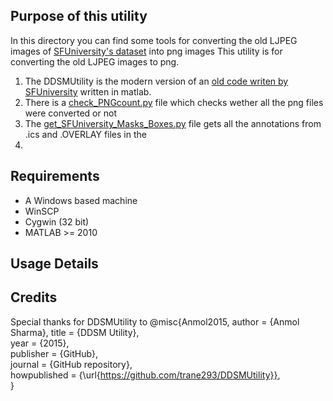 ## Purpose of this utility
In this directory you can find some tools for converting the old LJPEG images of [SFUniversity's dataset](http://www.eg.usf.edu/cvprg/Mammography/Database.html) into png images
This utility is for converting the old LJPEG images to png.

1. The DDSMUtility is the modern version of an [old code writen by SFUniversity](http://www.eng.usf.edu/cvprg/Mammography/software/heathusf_v1.1.0.html) written in matlab.
2. There is a [check_PNGcount.py]() file which checks wether all the png files were converted or not
3. The [get_SFUniversity_Masks_Boxes.py]() file gets all the annotations from .ics and .OVERLAY files in the 
4. 

## Requirements
- A Windows based machine
- WinSCP
- Cygwin (32 bit)
- MATLAB >= 2010

## Usage Details


## Credits
Special thanks for DDSMUtility to
@misc{Anmol2015,
  author = {Anmol Sharma},
  title = {DDSM Utility},  
  year = {2015},  
  publisher = {GitHub},  
  journal = {GitHub repository},  
  howpublished = {\url{https://github.com/trane293/DDSMUtility}},  
}




